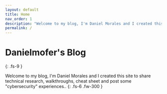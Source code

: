 ```yaml
---
layout: default
title: Home
nav_order: 1
description: "Welcome to my blog, I'm Daniel Morales and I created this site to share technical research, walkthroughs, cheat sheet and post some "cybersecurity" experiences."
permalink: /
---
```


# Danielmofer's Blog
{: .fs-9 }

Welcome to my blog, I'm Daniel Morales and I created this site to share technical research, walkthroughs, cheat sheet and post some "cybersecurity" experiences..
{: .fs-6 .fw-300 }
